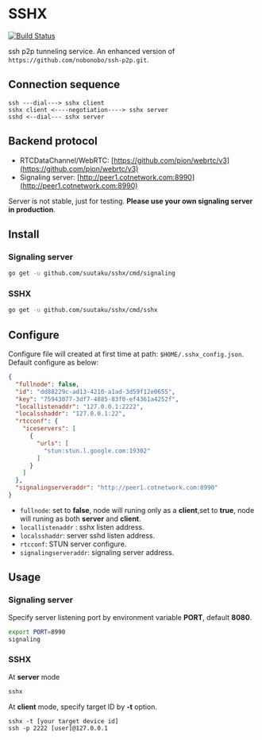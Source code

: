 # SSHX

[![Build Status](https://travis-ci.com/suutaku/sshx.svg?branch=master)](https://travis-ci.com/suutaku/sshx)

ssh p2p tunneling service. An enhanced version of `https://github.com/nobonobo/ssh-p2p.git`.

## Connection sequence

```
ssh ---dial---> sshx client
sshx client <----negotiation----> sshx server
sshd <--dial--- sshx server
```

## Backend protocol

* RTCDataChannel/WebRTC: [https://github.com/pion/webrtc/v3](https://github.com/pion/webrtc/v3)
* Signaling server: [http://peer1.cotnetwork.com:8990](http://peer1.cotnetwork.com:8990)

Server is not stable, just for testing. **Please use your own signaling server in production**.

## Install

### Signaling server
```bash
go get -u github.com/suutaku/sshx/cmd/signaling
```

### SSHX
```bash
go get -u github.com/suutaku/sshx/cmd/sshx
```

## Configure
Configure file will created at first time at path: `$HOME/.sshx_config.json`.
Default configure as below:

```json
{
  "fullnode": false,
  "id": "dd88229c-ad13-4210-a1ad-3d59f12e0655",
  "key": "75943077-3df7-4885-83f0-ef4361a4252f",
  "locallistenaddr": "127.0.0.1:2222",
  "localsshaddr": "127.0.0.1:22",
  "rtcconf": {
    "iceservers": [
      {
        "urls": [
          "stun:stun.l.google.com:19302"
        ]
      }
    ]
  },
  "signalingserveraddr": "http://peer1.cotnetwork.com:8990"
}
```
* `fullnode`: set to **false**, node will runing only as a **client**,set to **true**, node will runing as both **server** and **client**.
* `locallistenaddr` : sshx listen address.
* `localsshaddr`: server sshd  listen address.
* `rtcconf`: STUN server configure.
* `signalingserveraddr`: signaling server address.

## Usage
### Signaling server
Specify server listening port by environment variable **PORT**, default **8080**.

```bash
export PORT=8990
signaling
```

### SSHX

At **server** mode

```bash
sshx
```
At **client** mode, specify target ID by **-t** option.

```
sshx -t [your target device id]
ssh -p 2222 [user]@127.0.0.1
```



